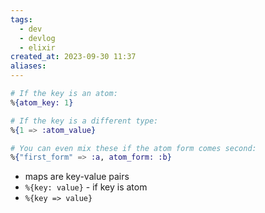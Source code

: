 ```yaml
---
tags:
  - dev
  - devlog
  - elixir
created_at: 2023-09-30 11:37
aliases:
---
```

```elixir
# If the key is an atom:
%{atom_key: 1}

# If the key is a different type:
%{1 => :atom_value}

# You can even mix these if the atom form comes second:
%{"first_form" => :a, atom_form: :b}
```

- maps are key-value pairs
- `%{key: value}` - if key is atom
- `%{key => value}`
